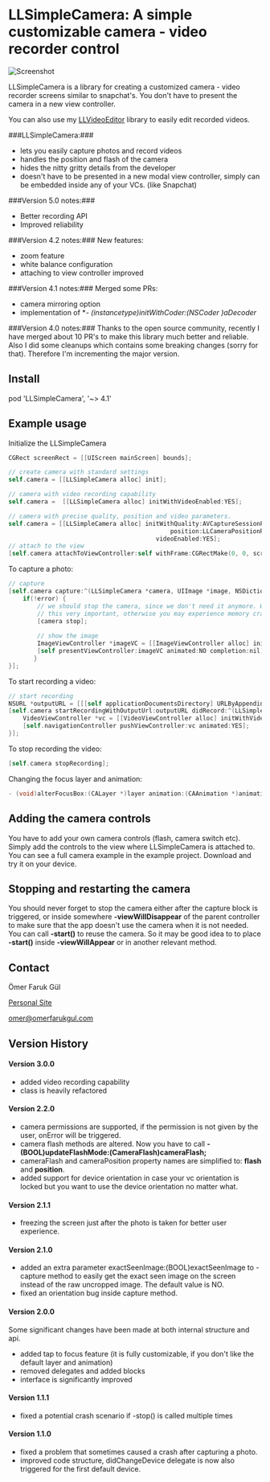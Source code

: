 # LLSimpleCamera: A simple customizable camera - video recorder control

![Screenshot](https://raw.githubusercontent.com/omergul123/LLSimpleCamera/master/screenshot.png)

LLSimpleCamera is a library for creating a customized camera - video recorder screens similar to snapchat's. You don't have to present the camera in a new view controller.

You can also use my [LLVideoEditor][1] library to easily edit recorded videos.

###LLSimpleCamera:###
* lets you easily capture photos and record videos
* handles the position and flash of the camera
* hides the nitty gritty details from the developer
* doesn't have to be presented in a new modal view controller, simply can be embedded inside any of your VCs. (like Snapchat)


###Version 5.0 notes:###
- Better recording API
- Improved reliability

###Version 4.2 notes:###
New features:
- zoom feature
- white balance configuration
- attaching to view controller improved

###Version 4.1 notes:###
Merged some PRs:
- camera mirroring option
- implementation of **- (instancetype)initWithCoder:(NSCoder *)aDecoder**

###Version 4.0 notes:###
Thanks to the open source community, recently I have merged about 10 PR's to make this library much better and reliable. Also I did some cleanups which contains some breaking changes (sorry for that). Therefore I'm incrementing the major version.

## Install

pod 'LLSimpleCamera', '~> 4.1'

## Example usage

Initialize the LLSimpleCamera
```objective-c
CGRect screenRect = [[UIScreen mainScreen] bounds];

// create camera with standard settings
self.camera = [[LLSimpleCamera alloc] init];

// camera with video recording capability
self.camera =  [[LLSimpleCamera alloc] initWithVideoEnabled:YES];

// camera with precise quality, position and video parameters.
self.camera = [[LLSimpleCamera alloc] initWithQuality:AVCaptureSessionPresetHigh
                                             position:LLCameraPositionRear
                                         videoEnabled:YES];
// attach to the view
[self.camera attachToViewController:self withFrame:CGRectMake(0, 0, screenRect.size.width, screenRect.size.height)];

```

To capture a photo:
```objective-c
// capture
[self.camera capture:^(LLSimpleCamera *camera, UIImage *image, NSDictionary *metadata, NSError *error) {
    if(!error) {    
        // we should stop the camera, since we don't need it anymore. We will open a new vc.
        // this very important, otherwise you may experience memory crashes
        [camera stop];
            
        // show the image
        ImageViewController *imageVC = [[ImageViewController alloc] initWithImage:image];
        [self presentViewController:imageVC animated:NO completion:nil];
       }
}];
```

To start recording a video:
```objective-c
// start recording
NSURL *outputURL = [[[self applicationDocumentsDirectory] URLByAppendingPathComponent:@"test1"] URLByAppendingPathExtension:@"mov"];
[self.camera startRecordingWithOutputUrl:outputURL didRecord:^(LLSimpleCamera *camera, NSURL *outputFileUrl, NSError *error) {
    VideoViewController *vc = [[VideoViewController alloc] initWithVideoUrl:outputFileUrl];
    [self.navigationController pushViewController:vc animated:YES];
}];
```

To stop recording the video:
```objective-c
[self.camera stopRecording];
```

Changing the focus layer and animation:
```objective-c
- (void)alterFocusBox:(CALayer *)layer animation:(CAAnimation *)animation;
```

## Adding the camera controls

You have to add your own camera controls (flash, camera switch etc). Simply add the controls to the view where LLSimpleCamera is attached to. You can see a full camera example in the example project. Download and try it on your device.

## Stopping and restarting the camera

You should never forget to stop the camera either after the capture block is triggered, or inside somewhere **-viewWillDisappear** of the parent controller to make sure that the app doesn't use the camera when it is not needed. You can call **-start()** to reuse the camera. So it may be good idea to to place **-start()** inside **-viewWillAppear** or in another relevant method.

## Contact

Ömer Faruk Gül

[Personal Site][2]

omer@omerfarukgul.com

## Version History

#### Version 3.0.0
 - added video recording capability
 - class is heavily refactored 

#### Version 2.2.0
- camera permissions are supported, if the permission is not given by the user, onError will be triggered.
- camera flash methods are altered. Now you have to call **- (BOOL)updateFlashMode:(CameraFlash)cameraFlash;**
- cameraFlash and cameraPosition property names are simplified to: **flash** and **position**.
- added support for device orientation in case your vc orientation is locked but you want to use the device orientation no matter what.

#### Version 2.1.1
- freezing the screen just after the photo is taken for better user experience.

#### Version 2.1.0
- added an extra parameter exactSeenImage:(BOOL)exactSeenImage to -capture method to easily get the exact seen image on the screen instead of the raw uncropped image. The default value is NO.
- fixed an orientation bug inside capture method.

#### Version 2.0.0
Some significant changes have been made at both internal structure and  api.
- added tap to focus feature (it is fully customizable, if you don't like the default layer and animation)
- removed delegates and added blocks
- interface is significantly improved

#### Version 1.1.1
- fixed a potential crash scenario if -stop() is called multiple times

#### Version 1.1.0
- fixed a problem that sometimes caused a crash after capturing a photo.
- improved code structure, didChangeDevice delegate is now also triggered for the first default device.

[1]: http://github.com/omergul123/LLVideoEditor
[2]: http://omerfarukgul.com
